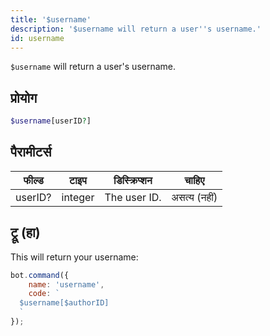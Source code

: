 ```yaml
---
title: '$username'
description: '$username will return a user''s username.'
id: username
---
```


`$username` will return a user's username.

## प्रोयोग

```php
$username[userID?]
```

## पैरामीटर्स

| फील्ड   | टाइप    | डिस्क्रिप्शन |    चाहिए     |
| ------- | ------- | ------------ |:------------:|
| userID? | integer | The user ID. | असत्य (नहीं) |

## ट्रू (हा)

This will return your username:

```javascript
bot.command({
    name: 'username',
    code: `
  $username[$authorID]
  `
});
```
